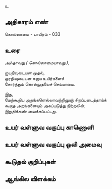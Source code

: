 உ


## அதிகாரம் எண்

கொல்லாமை - பாயிரம் - 033

## உரை

அஃதாவது _( கொல்லாமையாவது )_,  

ஐயறிவுடையன முதல்,  
ஓரறிவுடையன ஈறாய உயிர்களைச்  
சோர்ந்தும் கொல்லுதலைச் செய்யாமை.  

இது,  
மேற்கூறிய அறங்களெல்லாவற்றினுஞ் சிறப்புடைத்தாய்க்  
கூறாத அறங்களையும் அகப்படுத்து நிற்றலின்,  
இறுதிக்கண் வைக்கப்பட்டது.

## உயர் வள்ளுவ வகுப்பு காணொளி


## உயர் வள்ளுவ வகுப்பு ஒலி அமைவு 


## கூடுதல் குறிப்புகள்


## ஆங்கில விளக்கம்

